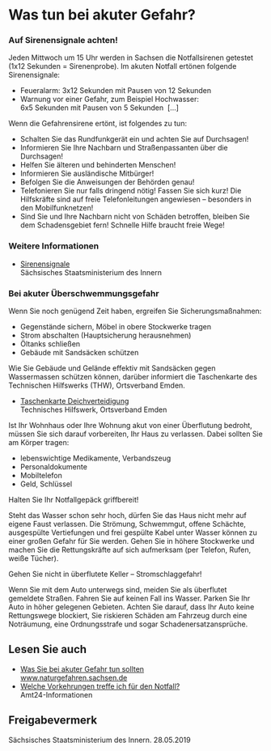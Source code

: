 # Was tun bei akuter Gefahr?

### Auf Sirenensignale achten!

Jeden Mittwoch um 15 Uhr werden in Sachsen die Notfallsirenen getestet (1x12 Sekunden = Sirenenprobe). Im akuten Notfall ertönen folgende Sirenensignale:

* Feueralarm: 3x12 Sekunden mit Pausen von 12 Sekunden
* Warnung vor einer Gefahr, zum Beispiel Hochwasser:  
  6x5 Sekunden mit Pausen von 5 Sekunden  [...]

Wenn die Gefahrensirene ertönt, ist folgendes zu tun:

* Schalten Sie das Rundfunkgerät ein und achten Sie auf Durchsagen!
* Informieren Sie Ihre Nachbarn und Straßenpassanten über die Durchsagen!
* Helfen Sie älteren und behinderten Menschen!
* Informieren Sie ausländische Mitbürger!
* Befolgen Sie die Anweisungen der Behörden genau!
* Telefonieren Sie nur falls dringend nötig! Fassen Sie sich kurz! Die Hilfskräfte sind auf freie Telefonleitungen angewiesen – besonders in den Mobilfunknetzen!
* Sind Sie und Ihre Nachbarn nicht von Schäden betroffen, bleiben Sie dem Schadensgebiet fern! Schnelle Hilfe braucht freie Wege!

### Weitere Informationen

* [Sirenensignale](http://www.sicherheit.sachsen.de/20514.htm)  
  Sächsisches Staatsministerium des Innern

### Bei akuter Überschwemmungsgefahr

Wenn Sie noch genügend Zeit haben, ergreifen Sie Sicherungsmaßnahmen:

* Gegenstände sichern, Möbel in obere Stockwerke tragen
* Strom abschalten (Hauptsicherung herausnehmen)
* Öltanks schließen
* Gebäude mit Sandsäcken schützen

Wie Sie Gebäude und Gelände effektiv mit Sandsäcken gegen Wassermassen schützen können, darüber informiert die Taschenkarte des Technischen Hilfswerks (THW), Ortsverband Emden.

* [Taschenkarte Deichverteidigung](https://www.thw-emden.de/fileadmin/_migrated/content_uploads/Taschenkarte_DV.pdf)  
   Technisches Hilfswerk, Ortsverband Emden

Ist Ihr Wohnhaus oder Ihre Wohnung akut von einer Überflutung bedroht, müssen Sie sich darauf vorbereiten, Ihr Haus zu verlassen. Dabei sollten Sie am Körper tragen:

* lebenswichtige Medikamente, Verbandszeug
* Personaldokumente
* Mobiltelefon
* Geld, Schlüssel

Halten Sie Ihr Notfallgepäck griffbereit!

Steht das Wasser schon sehr hoch, dürfen Sie das Haus nicht mehr auf eigene Faust verlassen. Die Strömung, Schwemmgut, offene Schächte, ausgespülte Vertiefungen und frei gespülte Kabel unter Wasser können zu einer großen Gefahr für Sie werden. Gehen Sie in höhere Stockwerke und machen Sie die Rettungskräfte auf sich aufmerksam (per Telefon, Rufen, weiße Tücher).

Gehen Sie nicht in überflutete Keller – Stromschlaggefahr!

Wenn Sie mit dem Auto unterwegs sind, meiden Sie als überflutet gemeldete Straßen. Fahren Sie auf keinen Fall ins Wasser. Parken Sie Ihr Auto in höher gelegenen Gebieten. Achten Sie darauf, dass Ihr Auto keine Rettungswege blockiert, Sie riskieren Schäden am Fahrzeug durch eine Noträumung, eine Ordnungsstrafe und sogar Schadenersatzansprüche.

## Lesen Sie auch

* [Was Sie bei akuter Gefahr tun sollten](http://naturgefahren.sachsen.de/was-tun-bei-gefahr.htm)  
  www.naturgefahren.sachsen.de
* [Welche Vorkehrungen treffe ich für den Notfall?](https://amt24dev.sachsen.de/zufi/lebenslagen/5000665)  
  Amt24-Informationen

## Freigabevermerk

Sächsisches Staatsministerium des Innern. 28.05.2019
